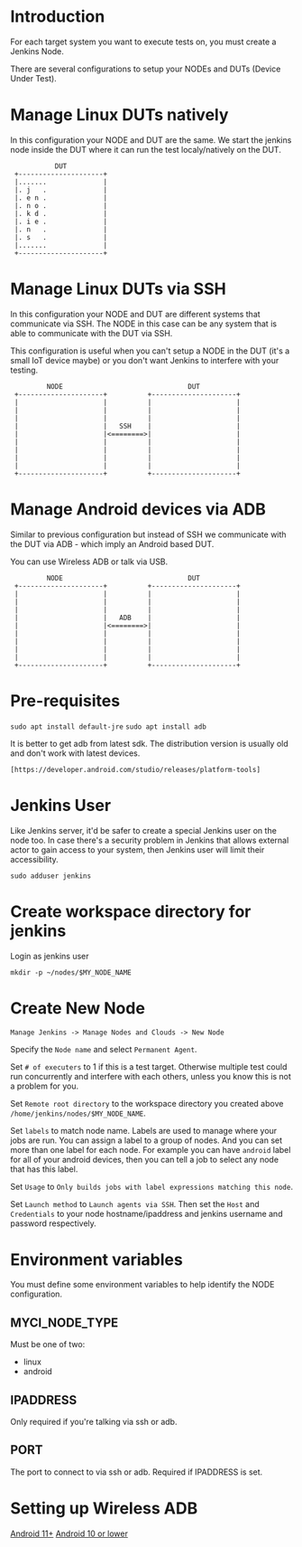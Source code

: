 # Introduction

For each target system you want to execute tests on, you must create a Jenkins
Node.

There are several configurations to setup your NODEs and DUTs (Device Under
Test).

# Manage Linux DUTs natively

In this configuration your NODE and DUT are the same. We start the jenkins node
inside the DUT where it can run the test localy/natively on the DUT.

               DUT
     +---------------------+
     |.......              |
     |. j   .              |
     |. e n .              |
     |. n o .              |
     |. k d .              |
     |. i e .              |
     |. n   .              |
     |. s   .              |
     |.......              |
     +---------------------+

# Manage Linux DUTs via SSH

In this configuration your NODE and DUT are different systems that communicate
via SSH. The NODE in this case can be any system that is able to communicate
with the DUT via SSH.

This configuration is useful when you can't setup a NODE in the DUT (it's
a small IoT device maybe) or you don't want Jenkins to interfere with your
testing.

             NODE                               DUT
     +---------------------+          +---------------------+
     |                     |          |                     |
     |                     |          |                     |
     |                     |          |                     |
     |                     |   SSH    |                     |
     |                     |<========>|                     |
     |                     |          |                     |
     |                     |          |                     |
     |                     |          |                     |
     |                     |          |                     |
     +---------------------+          +---------------------+

# Manage Android devices via ADB

Similar to previous configuration but instead of SSH we communicate with the
DUT via ADB - which imply an Android based DUT.

You can use Wireless ADB or talk via USB.

             NODE                               DUT
     +---------------------+          +---------------------+
     |                     |          |                     |
     |                     |          |                     |
     |                     |          |                     |
     |                     |   ADB    |                     |
     |                     |<========>|                     |
     |                     |          |                     |
     |                     |          |                     |
     |                     |          |                     |
     |                     |          |                     |
     +---------------------+          +---------------------+

# Pre-requisites

`sudo apt install default-jre`
`sudo apt install adb`

It is better to get adb from latest sdk. The distribution version is usually
old and don't work with latest devices.

	[https://developer.android.com/studio/releases/platform-tools]

# Jenkins User

Like Jenkins server, it'd be safer to create a special Jenkins user on the node
too. In case there's a security problem in Jenkins that allows external actor
to gain access to your system, then Jenkins user will limit their
accessibility.

`sudo adduser jenkins`

# Create workspace directory for jenkins

Login as jenkins user

`mkdir -p ~/nodes/$MY_NODE_NAME`

# Create New Node

	Manage Jenkins -> Manage Nodes and Clouds -> New Node

Specify the `Node name` and select `Permanent Agent`.

Set `# of executers` to 1 if this is a test target. Otherwise multiple test
could run concurrently and interfere with each others, unless you know this is
not a problem for you.

Set `Remote root directory` to the workspace directory you created above
`/home/jenkins/nodes/$MY_NODE_NAME`.

Set `labels` to match node name. Labels are used to manage where your jobs are
run. You can assign a label to a group of nodes. And you can set more than one
label for each node. For example you can have `android` label for all of your
android devices, then you can tell a job to select any node that has this
label.

Set `Usage` to `Only builds jobs with label expressions matching this node`.

Set `Launch method` to `Launch agents via SSH`. Then set the `Host` and
`Credentials` to your node hostname/ipaddress and jenkins username and
password respectively.

# Environment variables

You must define some environment variables to help identify the NODE
configuration.

## MYCI_NODE_TYPE

Must be one of two:
- linux
- android

## IPADDRESS

Only required if you're talking via ssh or adb.

## PORT

The port to connect to via ssh or adb. Required if IPADDRESS is set.

# Setting up Wireless ADB

[Android 11+](https://developer.android.com/studio/command-line/adb#connect-to-a-device-over-wi-fi-android-11+)
[Android 10 or lower](https://developer.android.com/studio/command-line/adb#wireless)
